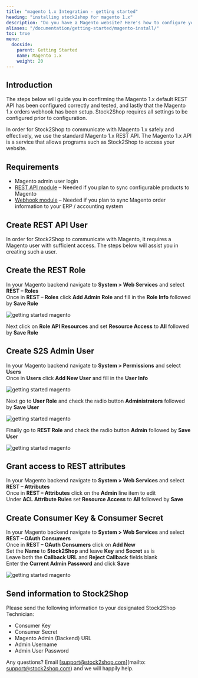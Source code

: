 ```yaml
---
title: "magento 1.x Integration - getting started"
heading: "installing stock2shop for magento 1.x"
description: "Do you have a Magento website? Here's how to configure your Magento website and set up the REST API for Stock2Shop to sync product data and orders."
aliases: "/documentation/getting-started/magento-install/"
toc: true
menu:
  docside:
    parent: Getting Started
    name: Magento 1.x
    weight: 20
---
```


## Introduction

The steps below will guide you in confirming the Magento 1.x default REST API has been configured correctly and tested, and lastly that the Magento 1.x orders webhook has been setup. Stock2Shop requires all settings to be configured prior to configuration.

In order for Stock2Shop to communicate with Magento 1.x safely and effectively, we use the standard Magento 1.x REST API. The Magento 1.x API is a service that allows programs such as Stock2Shop to access your website.

## Requirements

*   Magento admin user login
*   [REST API module](https://github.com/stock2shop/magento_module_rest "Stock2Shop Magento REST module") – Needed if you plan to sync configurable products to Magento
*   [Webhook module](https://github.com/stock2shop/magento_module_webhook "stock2shop magento webhook module") – Needed if you plan to sync Magento order information to your ERP / accounting system

## Create REST API User

In order for Stock2Shop to communicate with Magento, it requires a Magento user with sufficient access. The steps below will assist you in creating such a user.

## Create the REST Role

In your Magento backend navigate to **System > Web Services** and select **REST – Roles**  
Once in **REST – Roles** click **Add Admin Role** and fill in the **Role Info** followed by **Save Role**

![getting started magento](/uploads/getting-started-magento-1-1.png) 

Next click on **Role API Resources** and set **Resource Access** to **All** followed by **Save Role**

## Create S2S Admin User

In your Magento backend navigate to **System > Permissions** and select **Users**  
Once in **Users** click **Add New User** and fill in the **User Info**

![getting started magento](/uploads/getting-started-magento-1-2.png)

Next go to **User Role** and check the radio button **Administrators** followed by **Save User**

![getting started magento](/uploads/getting-started-magento-1-3.png) 

Finally go to **REST Role** and check the radio button **Admin** followed by **Save User**

![getting started magento](/uploads/getting-started-magento-1-4.png)   

## Grant access to REST attributes

In your Magento backend navigate to **System > Web Services** and select **REST – Attributes**  
Once in **REST – Attributes** click on the **Admin** line item to edit  
Under **ACL Attribute Rules** set **Resource Access** to **All** followed by **Save**

## Create Consumer Key & Consumer Secret

In your Magento backend navigate to **System > Web Services** and select **REST – OAuth Consumers**  
Once in **REST – OAuth Consumers** click on **Add New**  
Set the **Name** to **Stock2Shop** and leave **Key** and **Secret** as is  
Leave both the **Callback URL** and **Reject Callback** fields blank  
Enter the **Current Admin Password** and click **Save**

![getting started magento](/uploads/getting-started-magento-1-5.png) 

## Send information to Stock2Shop

Please send the following information to your designated Stock2Shop Technician:

*   Consumer Key
*   Consumer Secret
*   Magento Admin (Backend) URL
*   Admin Username
*   Admin User Password

  
Any questions? Email [support@stock2shop.com](mailto: support@stock2shop.com) and we will happily help.